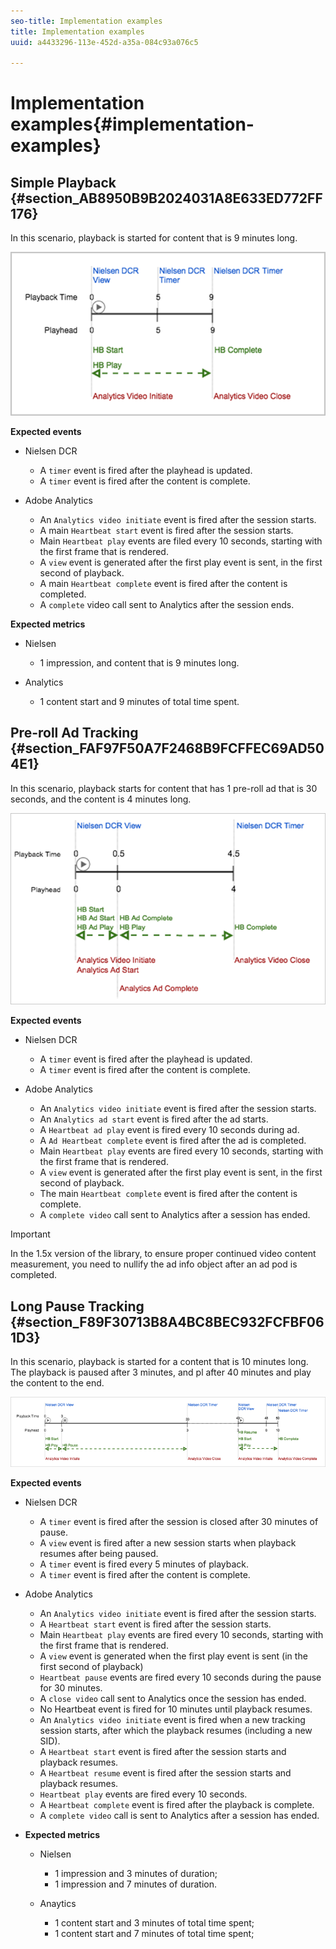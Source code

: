 ```yaml
---
seo-title: Implementation examples
title: Implementation examples
uuid: a4433296-113e-452d-a35a-084c93a076c5

---
```


# Implementation examples{#implementation-examples}

<!-- 

Mini-TOCs going away in BNDS™ 
<p>This section contains the following information: </p> 
<p> 
 <ul id="ul_D67247FE89454B6CA85801C02D9EB289"> 
  <li id="li_6ABCD9EEBCAB4547A7E7A0FE6D36BD63"> <a href="../../nielsen-partnership/dcr-impl/dcr-impl-examples.md#section_AB8950B9B2024031A8E633ED772FF176" format="dita" scope="local"> Sample Playback </a> </li> 
  <li id="li_E03006186A0E4CE481BC217B0921D6CC"> <a href="../../nielsen-partnership/dcr-impl/dcr-impl-examples.md#section_FAF97F50A7F2468B9FCFFEC69AD504E1" format="dita" scope="local"> Pre-Roll Ad Tracking </a> </li> 
  <li id="li_D86431F950F843D99E0A863A4022B3A8"> <a href="../../nielsen-partnership/dcr-impl/dcr-impl-examples.md#section_F89F30713B8A4BC8BEC932FCFBF061D3" format="dita" scope="local"> Long Pause Tracking </a> </li> 
 </ul> </p>

 -->

## Simple Playback {#section_AB8950B9B2024031A8E633ED772FF176}

In this scenario, playback is started for content that is 9 minutes long.

![](assets/nielsen-Tracking-Example-Simple-Playback.png)

**Expected events**

* Nielsen DCR

    * A `timer` event is fired after the playhead is updated. 
    * A `timer` event is fired after the content is complete.

* Adobe Analytics

    * An `Analytics video initiate` event is fired after the session starts. 
    * A main `Heartbeat start` event is fired after the session starts. 
    * Main `Heartbeat play` events are filed every 10 seconds, starting with the first frame that is rendered. 
    * A `view` event is generated after the first play event is sent, in the first second of playback. 
    * A main `Heartbeat complete` event is fired after the content is completed. 
    * A `complete` video call sent to Analytics after the session ends.

**Expected metrics**

* Nielsen

    * 1 impression, and content that is 9 minutes long.

* Analytics

    * 1 content start and 9 minutes of total time spent.

## Pre-roll Ad Tracking {#section_FAF97F50A7F2468B9FCFFEC69AD504E1}

In this scenario, playback starts for content that has 1 pre-roll ad that is 30 seconds, and the content is 4 minutes long.

![](assets/nielsen-Tracking-Example-Pre-Roll-Ad.png)

**Expected events**

* Nielsen DCR

    * A `timer` event is fired after the playhead is updated. 
    * A `timer` event is fired after the content is complete.

* Adobe Analytics

    * An `Analytics video initiate` event is fired after the session starts. 
    * An `Analytics ad start` event is fired after the ad starts. 
    * A `Heartbeat ad play` event is fired every 10 seconds during ad. 
    * A `Ad Heartbeat complete` event is fired after the ad is completed. 
    * Main `Heartbeat play` events are fired every 10 seconds, starting with the first frame that is rendered. 
    * A `view` event is generated after the first play event is sent, in the first second of playback. 
    * The main `Heartbeat complete` event is fired after the content is complete. 
    * A `complete video` call sent to Analytics after a session has ended.

>[!IMPORTANT]
>
>In the 1.5x version of the library, to ensure proper continued video content measurement, you need to nullify the ad info object after an ad pod is completed.

## Long Pause Tracking {#section_F89F30713B8A4BC8BEC932FCFBF061D3}

In this scenario, playback is started for a content that is 10 minutes long. The playback is paused after 3 minutes, and pl after 40 minutes and play the content to the end.

![](assets/nielsen-Tracking-Example-Long-Pause.png)

**Expected events**

* Nielsen DCR

    * A `timer` event is fired after the session is closed after 30 minutes of pause. 
    * A `view` event is fired after a new session starts when playback resumes after being paused. 
    * A `timer` event is fired every 5 minutes of playback. 
    * A `timer` event is fired after the content is complete.

* Adobe Analytics

    * An `Analytics video initiate` event is fired after the session starts. 
    * A `Heartbeat start` event is fired after the session starts. 
    * Main `Heartbeat play` events are fired every 10 seconds, starting with the first frame that is rendered. 
    * A `view` event is generated when the first play event is sent (in the first second of playback) 
    * `Heartbeat pause` events are fired every 10 seconds during the pause for 30 minutes. 
    * A `close video` call sent to Analytics once the session has ended. 
    * No Heartbeat event is fired for 10 minutes until playback resumes. 
    * An `Analytics video initiate` event is fired when a new tracking session starts, after which the playback resumes (including a new SID). 
    * A `Heartbeat start` event is fired after the session starts and playback resumes. 
    * A `Heartbeat resume` event is fired after the session starts and playback resumes. 
    * `Heartbeat play` events are fired every 10 seconds. 
    * A `Heartbeat complete` event is fired after the playback is complete. 
    * A `complete video` call is sent to Analytics after a session has ended.

* **Expected metrics**

    * Nielsen

        * 1 impression and 3 minutes of duration; 
        * 1 impression and 7 minutes of duration.

    * Anaytics

        * 1 content start and 3 minutes of total time spent; 
        * 1 content start and 7 minutes of total time spent;

